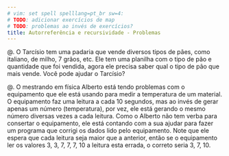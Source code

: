 ```yaml
---
# vim: set spell spelllang=pt_br sw=4:
# TODO: adicionar exercícios de map
# TODO: problemas ao invés de exercícios?
title: Autorreferência e recursividade - Problemas
---
```


@. O Tarcísio tem uma padaria que vende diversos tipos de pães, como italiano, de milho, 7 grãos, etc. Ele tem uma planilha com o tipo de pão e quantidade que foi vendida, agora ele precisa saber qual o tipo de pão que mais vende. Você pode ajudar o Tarcísio?

@. O mestrando em física Alberto está tendo problemas com o equipamento que ele está usando para medir a temperatura de um material. O equipamento faz uma leitura a cada 10 segundos, mas ao invés de gerar apenas um número (temperatura), por vez, ele está gerando o mesmo número diversas vezes a cada leitura. Como o Alberto não tem verba para consertar o equipamento, ele está contando com a sua ajudar para fazer um programa que corrigi os dados lido pelo equipamento. Note que ele espera que cada leitura seja maior que a anterior, então se o equipamento ler os valores 3, 3, 7, 7, 7, 10 a leitura esta errada, o correto seria 3, 7, 10.

<!--

#. Defina uma função que receba com entrada uma lista `lst` e um elemento `a` e devolva uma lista que é como `lst` mas sem as ocorrências de `a`.

    ```scheme
    > (remove-todos (list 3 2 3 5 8 3) 3)
    '(2 5 8)
    ```


#. Defina uma função que receba como entrada uma lista `lst` de números em ordem não decrescente e um número `n` e devolva uma lista com os elementos de `lst` e com `n` em ordem não decrescente.

    ```scheme
    > (insere-ordenado (list 2 8 10) 5)
    '(2 5 8 10)
    ```

#. Defina uma função que receba como entrada uma lista de números e devolva uma lista com os mesmos valores de entrada mas em ordem não decrescente. (Lembre-se de aplicar a receita de projeto, não tente implementar um método de ordenação qualquer, a receita te levará a implementar um método específico). Dica: use a função `insere-ordenado`.

-->
